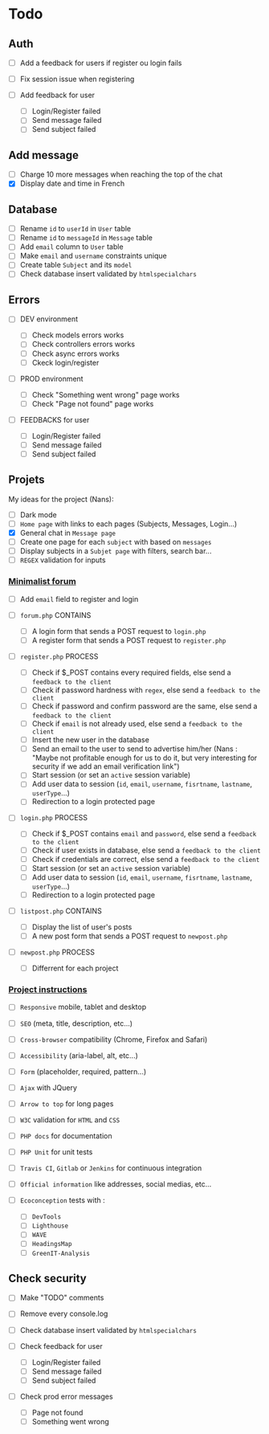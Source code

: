 # Todo

## Auth

- [ ] Add a feedback for users if register ou login fails
- [ ] Fix session issue when registering

- [ ] Add feedback for user
  - [ ] Login/Register failed
  - [ ] Send message failed
  - [ ] Send subject failed

## Add message

- [ ] Charge 10 more messages when reaching the top of the chat
- [x] Display date and time in French

## Database

- [ ] Rename `id` to `userId` in `User` table
- [ ] Rename `id` to `messageId` in `Message` table
- [ ] Add `email` column to `User` table
- [ ] Make `email` and `username` constraints unique
- [ ] Create table `Subject` and its `model`
- [ ] Check database insert validated by `htmlspecialchars`

## Errors

- [ ] DEV environment

  - [ ] Check models errors works
  - [ ] Check controllers errors works
  - [ ] Check async errors works
  - [ ] Ckeck login/register

- [ ] PROD environment

  - [ ] Check "Something went wrong" page works
  - [ ] Check "Page not found" page works
  
- [ ] FEEDBACKS for user
  
  - [ ] Login/Register failed
  - [ ] Send message failed
  - [ ] Send subject failed

## Projets

My ideas for the project (Nans):

- [ ] Dark mode
- [ ] `Home page` with links to each pages (Subjects, Messages, Login...)
- [x] General chat in `Message page`
- [ ] Create one page for each `subject` with based on `messages`
- [ ] Display subjects in a `Subjet page` with filters, search bar...
- [ ] `REGEX` validation for inputs

### [Minimalist forum](https://mickael-martin-nevot.com/institut-g4/php/?:s11-projet.pdf)

- [ ] Add `email` field to register and login

- [ ] `forum.php` CONTAINS

  - [ ] A login form that sends a POST request to `login.php`
  - [ ] A register form that sends a POST request to `register.php`

- [ ] `register.php` PROCESS

  - [ ] Check if $_POST contains every required fields, else send a `feedback to the client`
  - [ ] Check if password hardness with `regex`, else send a `feedback to the client`
  - [ ] Check if password and confirm password are the same, else send a `feedback to the client`
  - [ ] Check if `email` is not already used, else send a `feedback to the client`
  - [ ] Insert the new user in the database
  - [ ] Send an email to the user to send to advertise him/her (Nans : "Maybe not profitable enough for us to do it, but very interesting for security if we add an email verification link")
  - [ ] Start session (or set an `active` session variable)
  - [ ] Add user data to session (`id`, `email`, `username`, `fisrtname`, `lastname`, `userType`...)
  - [ ] Redirection to a login protected page

- [ ] `login.php` PROCESS

  - [ ] Check if $_POST contains `email` and `password`, else send a `feedback to the client`
  - [ ] Check if user exists in database, else send a `feedback to the client`
  - [ ] Check if credentials are correct, else send a `feedback to the client`
  - [ ] Start session (or set an `active` session variable)
  - [ ] Add user data to session (`id`, `email`, `username`, `fisrtname`, `lastname`, `userType`...)
  - [ ] Redirection to a login protected page

- [ ] `listpost.php` CONTAINS

  - [ ] Display the list of user's posts
  - [ ] A new post form that sends a POST request to `newpost.php`
  
- [ ] `newpost.php` PROCESS

  - [ ] Differrent for each project

### [Project instructions](https://mickael-martin-nevot.com/institut-g4/php/?:s11-projet.pdf)

- [ ] `Responsive` mobile, tablet and desktop
- [ ] `SEO` (meta, title, description, etc...)
- [ ] `Cross-browser` compatibility (Chrome, Firefox and Safari)
- [ ] `Accessibility` (aria-label, alt, etc...)
- [ ] `Form` (placeholder, required, pattern...)
- [ ] `Ajax` with JQuery
- [ ] `Arrow to top` for long pages
- [ ] `W3C` validation for `HTML` and `CSS`
- [ ] `PHP docs` for documentation
- [ ] `PHP Unit` for unit tests
- [ ] `Travis CI`, `Gitlab` or `Jenkins` for continuous integration
- [ ] `Official information` like addresses, social medias, etc...

- [ ] `Ecoconception` tests with :

  - [ ] `DevTools`
  - [ ] `Lighthouse`
  - [ ] `WAVE`
  - [ ] `HeadingsMap`
  - [ ] `GreenIT-Analysis`

## Check security

- [ ] Make "TODO" comments
- [ ] Remove every console.log
- [ ] Check database insert validated by `htmlspecialchars`

- [ ] Check feedback for user

  - [ ] Login/Register failed
  - [ ] Send message failed
  - [ ] Send subject failed

- [ ] Check prod error messages

  - [ ] Page not found
  - [ ] Something went wrong